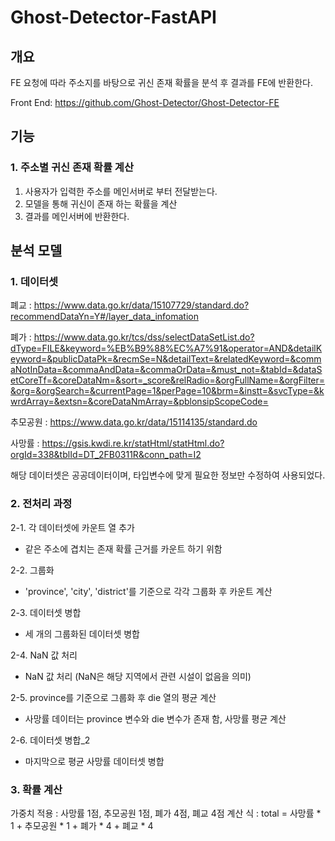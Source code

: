 # Ghost-Detector-FastAPI

## 개요
FE 요청에 따라 주소지를 바탕으로 귀신 존재 확률을 분석 후 결과를 FE에 반환한다.

Front End: <https://github.com/Ghost-Detector/Ghost-Detector-FE>

## 기능
### 1. 주소별 귀신 존재 확률 계산
1. 사용자가 입력한 주소를 메인서버로 부터 전달받는다.
2. 모델을 통해 귀신이 존재 하는 확률을 계산
3. 결과를 메인서버에 반환한다.

## 분석 모델
### 1. 데이터셋
폐교 : https://www.data.go.kr/data/15107729/standard.do?recommendDataYn=Y#/layer_data_infomation

폐가 : https://www.data.go.kr/tcs/dss/selectDataSetList.do?dType=FILE&keyword=%EB%B9%88%EC%A7%91&operator=AND&detailKeyword=&publicDataPk=&recmSe=N&detailText=&relatedKeyword=&commaNotInData=&commaAndData=&commaOrData=&must_not=&tabId=&dataSetCoreTf=&coreDataNm=&sort=_score&relRadio=&orgFullName=&orgFilter=&org=&orgSearch=&currentPage=1&perPage=10&brm=&instt=&svcType=&kwrdArray=&extsn=&coreDataNmArray=&pblonsipScopeCode=

추모공원 : https://www.data.go.kr/data/15114135/standard.do

사망률 : https://gsis.kwdi.re.kr/statHtml/statHtml.do?orgId=338&tblId=DT_2FB0311R&conn_path=I2

해당 데이터셋은 공공데이터이며, 타입변수에 맞게 필요한 정보만 수정하여 사용되었다. 

### 2. 전처리 과정
2-1. 각 데이터셋에 카운트 열 추가

- 같은 주소에 겹치는 존재 확률 근거를 카운트 하기 위함

2-2. 그룹화

- 'province', 'city', 'district'를 기준으로 각각 그룹화 후 카운트 계산

2-3. 데이터셋 병합

- 세 개의 그룹화된 데이터셋 병합

2-4. NaN 값 처리

- NaN 값 처리 (NaN은 해당 지역에서 관련 시설이 없음을 의미)

2-5. province를 기준으로 그룹화 후 die 열의 평균 계산

- 사망률 데이터는 province 변수와 die 변수가 존재 함, 사망률 평균 계산

2-6. 데이터셋 병합_2

- 마지막으로 평균 사망률 데이터셋 병합 

### 3. 확률 계산
가중치 적용 : 사망률 1점, 추모공원 1점, 폐가 4점, 폐교 4점
계산 식 : total = 사망률 * 1 + 추모공원 * 1 + 폐가 * 4 + 폐교 * 4
